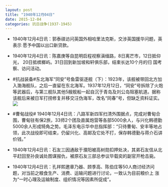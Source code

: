 ```yaml
---
layout: post
title: "1940年12月04日"
date: 2015-12-04
categories: 抗日战争(1937-1945)
---
```


<meta name="referrer" content="no-referrer" />

- 1940年12月4日讯：郭泰祺访问英国外相哈里法克斯，交涉英国援华问题，英表示 愿予中国以出口新贷款。 

- 1940年12月4日讯：陈嘉庚等自昆明启程视察滇缅路，8日离芒市，12日抵仰光， 20日抵槟榔屿。31日回到新加坡和轩俱乐部，结束长达10个月的归 国考察、访问活动。 

- #抗战装备#东北海军“同安”号鱼雷驱逐舰（下）：1923年，该舰被带回北方加入渤海舰队，之后一直留在东北海军。1937年12月12日，“同安”号拆除了火炮等武器后，与第三舰队其他5艘舰船一起自沉于青岛及刘公岛阻塞航道。据称该舰后来被日军打捞修复并移交汪伪海军，改名“同春”号，但缺乏资料证实。 <br/><img src="https://ww2.sinaimg.cn/large/aca367d8jw1eyne8h4w0pj20lc0f50vg.jpg" />

- #曹甸战役# 1940年12月4日讯：八路军新四军扫清外围据点，完成对曹甸合围，曹甸驻有保2旅，33师2个团及直属炮营等各部5000余人，与兴化韩德勤5000余人形成犄角之势。毛泽东电示华中总指挥部：“只待曹甸、安丰等地占领，此次战役即可结束，仍留兴化、高邮及它处不打，保存韩德勤与蒋介石讲价钱。” 

- 1940年12月4日讯：石友三因通敌于濮阳被高树勋扣押处决，其弟石友信从北平赶回至孙良诚处图谋报仇，被原石友三部总参议毕载奕的副官开枪击毙。 

- 1940年12月4日讯：孔祥熙邀章乃器、顾季高、陈伯庄等50人商讨经济问 题，对当前之粮食生产、消费、运输问题进行讨论，一致认为目前粮价上 涨为“一时心理及运输制度、组织情况等因素所促成”。 

